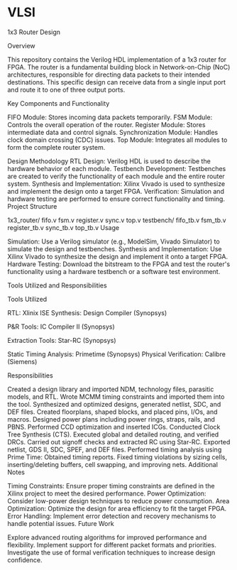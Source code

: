 # VLSI


1x3 Router Design

Overview

This repository contains the Verilog HDL implementation of a 1x3 router for FPGA. The router is a fundamental building block in Network-on-Chip (NoC) architectures, responsible for directing data packets to their intended destinations. This specific design can receive data from a single input port and route it to one of three output ports.

Key Components and Functionality

FIFO Module: Stores incoming data packets temporarily.
FSM Module: Controls the overall operation of the router.
Register Module: Stores intermediate data and control signals.
Synchronization Module: Handles clock domain crossing (CDC) issues.
Top Module: Integrates all modules to form the complete router system.

Design Methodology
RTL Design: Verilog HDL is used to describe the hardware behavior of each module.
Testbench Development: Testbenches are created to verify the functionality of each module and the entire router system.
Synthesis and Implementation: Xilinx Vivado is used to synthesize and implement the design onto a target FPGA.
Verification: Simulation and hardware testing are performed to ensure correct functionality and timing.
Project Structure


1x3_router/
 fifo.v
 fsm.v
 register.v
 sync.v
 top.v
testbench/
 fifo_tb.v
 fsm_tb.v
 register_tb.v
 sync_tb.v
 top_tb.v
Usage

Simulation: Use a Verilog simulator (e.g., ModelSim, Vivado Simulator) to simulate the design and testbenches.
Synthesis and Implementation: Use Xilinx Vivado to synthesize the design and implement it onto a target FPGA.
Hardware Testing: Download the bitstream to the FPGA and test the router's functionality using a hardware testbench or a software test environment.


Tools Utilized and Responsibilities

Tools Utilized

RTL: Xlinix ISE
Synthesis: Design Compiler (Synopsys)

P&R Tools: IC Compiler II (Synopsys)

Extraction Tools: Star-RC (Synopsys)

Static Timing Analysis: Primetime (Synopsys)
Physical Verification: Calibre (Siemens)



Responsibilities

Created a design library and imported NDM, technology files, parasitic models, and RTL.
Wrote MCMM timing constraints and imported them into the tool.
Synthesized and optimized designs, generated netlist, SDC, and DEF files.
Created floorplans, shaped blocks, and placed pins, I/Os, and macros.
Designed power plans including power rings, straps, rails, and PBNS.
Performed CCD optimization and inserted ICGs.
Conducted Clock Tree Synthesis (CTS).
Executed global and detailed routing, and verified DRCs.
Carried out signoff checks and extracted RC using Star-RC.
Exported netlist, GDS II, SDC, SPEF, and DEF files.
Performed timing analysis using Prime Time:
Obtained timing reports.
Fixed timing violations by sizing cells, inserting/deleting buffers, cell swapping, and improving nets.
Additional Notes

Timing Constraints: Ensure proper timing constraints are defined in the Xilinx project to meet the desired performance.
Power Optimization: Consider low-power design techniques to reduce power consumption.
Area Optimization: Optimize the design for area efficiency to fit the target FPGA.
Error Handling: Implement error detection and recovery mechanisms to handle potential issues.
Future Work

Explore advanced routing algorithms for improved performance and flexibility.
Implement support for different packet formats and priorities.
Investigate the use of formal verification techniques to increase design confidence.
